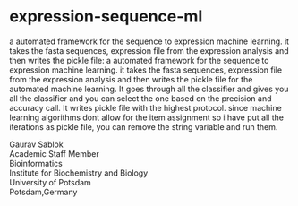 # expression-sequence-ml
a automated framework for the sequence to expression machine learning. it takes the fasta sequences, expression  file from the expression analysis and then writes the pickle file: a automated framework for the sequence to expression machine learning. it takes the fasta sequences, expression file from the expression analysis and then writes the pickle file for the automated machine learning. It goes through all the classifier and gives you all the classifier and you can select the one based on the precision and accuracy call. It writes pickle file with the highest protocol. since machine learning algorithms dont allow for the item assignment so i have put all the iterations as pickle file, you can remove the string variable and run them. 

Gaurav Sablok \
Academic Staff Member \
Bioinformatics \
Institute for Biochemistry and Biology \
University of Potsdam \
Potsdam,Germany
